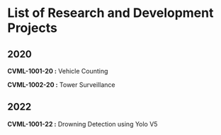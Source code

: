 
# List of Research and Development Projects

## 2020
**CVML-1001-20 :** Vehicle Counting

**CVML-1002-20 :** Tower Surveillance

## 2022
**CVML-1001-22 :** Drowning Detection using Yolo V5
